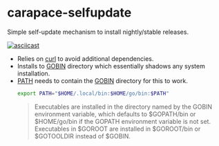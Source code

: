 # carapace-selfupdate

Simple self-update mechanism to install nightly/stable releases.

[![asciicast](https://asciinema.org/a/692857.svg)](https://asciinema.org/a/692857)


- Relies on [curl] to avoid additional dependencies.
- Installs to [GOBIN] directory which essentially shadows any system installation.
- [PATH] needs to contain the [GOBIN] directory for this to work.
  ```sh
  export PATH="$HOME/.local/bin:$HOME/go/bin:$PATH"
  ```
  > Executables are installed in the directory named by the GOBIN environment variable, which defaults to $GOPATH/bin or $HOME/go/bin if the GOPATH environment variable is not set. Executables in $GOROOT are installed in $GOROOT/bin or $GOTOOLDIR instead of $GOBIN.

[curl]:https://curl.se
[GOBIN]:https://pkg.go.dev/cmd/go#hdr-Compile_and_install_packages_and_dependencies
[PATH]:https://en.wikipedia.org/wiki/PATH_(variable)
